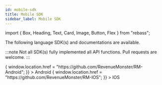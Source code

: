 ```yaml
---
id: mobile-sdk
title: Mobile SDK
sidebar_label: Mobile SDK
---
```


import { Box, Heading, Text, Card, Image, Button, Flex } from "rebass";

The following language SDK(s) and documentations are available.

:::note
Not all SDK(s) fully implemented all API functions. Pull requests are welcome.
:::

<Flex marginTop="20px">
  <Box
    width={1 / 3}
    marginRight="20px"
    px={3}
    sx={{
      cursor:"pointer",
      p: 1,
      borderRadius: 2,
      border: "0.5px solid",
      borderColor: "#e3e8ee",
      transition: "0.3s",
      ":hover": {
        boxShadow: "0 8px 16px 0 rgba(0,0,0,0.2)", 
      },
    }}
      onClick={() => {
      window.location.href = "https://github.com/RevenueMonster/RM-Android";
    }}
    >
    <Text p={1} color="background" bg="primary" textAlign="center" fontWeight="700" >
     Android
    </Text>
  </Box>
    <Box
    width={1 / 3}
    marginRight="20px"
    px={3}
    sx={{
      cursor:"pointer",
      p: 1,
      borderRadius: 2,
      border: "0.5px solid",
      borderColor: "#e3e8ee",
      transition: "0.3s",
      ":hover": {
        boxShadow: "0 8px 16px 0 rgba(0,0,0,0.2)", 
      },
    }}
    onClick={() => {
    window.location.href = "https://github.com/RevenueMonster/RM-IOS";
    }}
    >
    <Text p={1} color="background" bg="primary" textAlign="center" fontWeight="700" >
     IOS
    </Text>
  </Box>
</Flex>
